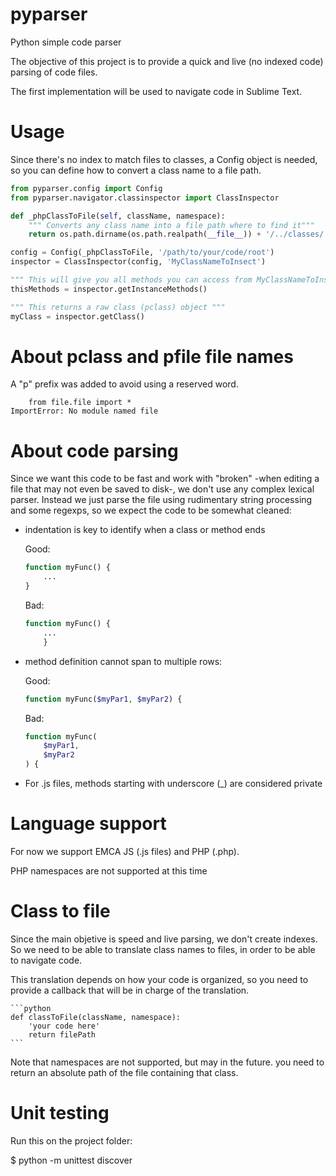 # pyparser

Python simple code parser

The objective of this project is to provide a quick and live (no indexed code) parsing of code files.

The first implementation will be used to navigate code in Sublime Text.

# Usage

Since there's no index to match files to classes, a Config object is needed, so you can define how to convert a class name to a file path.

```python
from pyparser.config import Config
from pyparser.navigator.classinspector import ClassInspector

def _phpClassToFile(self, className, namespace):
    """ Converts any class name into a file path where to find it"""
    return os.path.dirname(os.path.realpath(__file__)) + '/../classes/' + className.replace('_', '/') + '.php'

config = Config(_phpClassToFile, '/path/to/your/code/root')
inspector = ClassInspector(config, 'MyClassNameToInsect')

""" This will give you all methods you can access from MyClassNameToInsect (anything you can use from "$this->")"""
thisMethods = inspector.getInstanceMethods()

""" This returns a raw class (pclass) object """
myClass = inspector.getClass()
```

# About pclass and pfile file names

A "p" prefix was added to avoid using a reserved word.

```
    from file.file import *
ImportError: No module named file
```

# About code parsing

Since we want this code to be fast and work with "broken" -when editing a file that may not even be saved to disk-, we don't use any complex lexical parser.
Instead we just parse the file using rudimentary string processing and some regexps, so we expect the code to be somewhat cleaned:

* indentation is key to identify when a class or method ends

    Good:
    ```php
    function myFunc() {
        ...
    }
    ```

    Bad:
    ```php
    function myFunc() {
        ...
        }
    ```

* method definition cannot span to multiple rows:

    Good:
    ```php
    function myFunc($myPar1, $myPar2) {
    ```

    Bad:
    ```php
    function myFunc(
        $myPar1,
        $myPar2
    ) {
    ```

* For .js files, methods starting with underscore (_) are considered private


# Language support

For now we support EMCA JS (.js files) and PHP (.php).

PHP namespaces are not supported at this time


# Class to file

Since the main objetive is speed and live parsing, we don't create indexes. So we need to be able to translate class names to files, in order to be able to navigate code.

This translation depends on how your code is organized, so you need to provide a callback that will be in charge of the translation.

    ```python
    def classToFile(className, namespace):
        'your code here'
        return filePath
    ```

Note that namespaces are not supported, but may in the future. you need to return an absolute path of the file containing that class.


# Unit testing

Run this on the project folder:

$ python -m unittest discover
